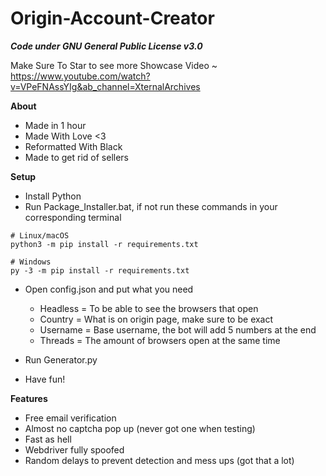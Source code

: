 # Origin-Account-Creator
***Code under GNU General Public License v3.0***

Make Sure To Star to see more
Showcase Video ~ https://www.youtube.com/watch?v=VPeFNAssYIg&ab_channel=XternalArchives

**About**
  - Made in 1 hour
  - Made With Love <3
  - Reformatted With Black
  - Made to get rid of sellers

**Setup**
  - Install Python
  - Run Package_Installer.bat, if not run these commands in your corresponding terminal 
  ```
  # Linux/macOS
  python3 -m pip install -r requirements.txt

  # Windows
  py -3 -m pip install -r requirements.txt
  ```
  - Open config.json and put what you need 
    - Headless = To be able to see the browsers that open
    - Country = What is on origin page, make sure to be exact
    - Username = Base username, the bot will add 5 numbers at the end
    - Threads = The amount of browsers open at the same time

  - Run Generator.py
  - Have fun!

**Features**
  - Free email verification
  - Almost no captcha pop up (never got one when testing)
  - Fast as hell
  - Webdriver fully spoofed
  - Random delays to prevent detection and mess ups (got that a lot)

